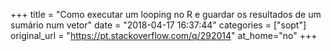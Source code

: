 +++
title = "Como executar um looping no R e guardar os resultados de um sumário num vetor"
date = "2018-04-17 16:37:44"
categories = ["sopt"]
original_url = "https://pt.stackoverflow.com/q/292014"
at_home="no"
+++

